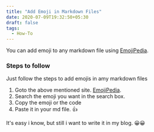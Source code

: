```yaml
---
title: "Add Emoji in Markdown Files"
date: 2020-07-09T19:32:50+05:30
draft: false
tags: 
  - How-To
---
```


You can add emoji to any markdown file using [EmojiPedia](https://emojipedia.org/).
### Steps to follow

Just follow the steps to add emojis in amy markdown files 


1. Goto the above mentioned site. [EmojiPedia](https://emojipedia.org/).
2. Search the emoji you want in the search box.
3. Copy the emoji or the code 
4. Paste it in your md file. 👍

It's easy i know, but still i want to write it in my blog. 😀😀